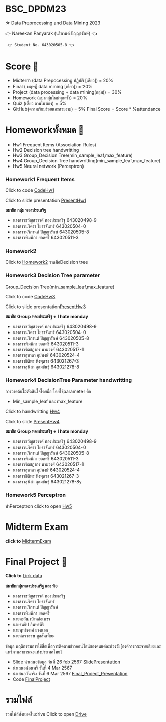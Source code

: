 # BSC_DPDM23

☆ Data Preprocessing and Data Mining 2023

 👉 Nareekan Panyarak (นรีกานต์ ปัญญารักษ์) 👈

     👉 Student No. 643020505-8 👈


# Score 💯
+ Midterm (data Prepocessing ปฏิบัติ [เดียว]) = 20%
+ Final ( ทฤษฏี data mining [เดียว]) = 20%
+ Project (data processing + data mining(กลุ่ม)) = 30%
+ Homework (แบ่งกลุ่มใหม่ทุกครั้ง) = 20%
+ Quiz (เดี่ยว ถามในห้อง) = 5%
+ GitHub(ตวามเรียบร้อยเเละสวยงาม) = 5% Final Score = Score * %attendance

# Homeworkทั้งหมด 📝
+ Hw1 Frequent Items (Association Rules)
+ Hw2 Decision tree handwritting
+ Hw3 Group_Decision Tree(min_sample_leaf,max_feature) 
+ Hw4 Group_Decision Tree handwritting(min_sample_leaf,max_feature)
+ Hw5 Neural network (Perceptron)

### Homework1 Frequent Items

Click to code [CodeHw1](https://github.com/Nareekan789/BSC_DPDM23/blob/main/Frequent_Patterns_(Association_Rules).ipynb)

Click to slide presentation [PresentHw1](https://github.com/Nareekan789/BSC_DPDM23/blob/main/HW1_Marketbasket_compressed.pdf)

**สมาชิก กลุ่ม ทองประเสริฐ**  
+ นางสาวขวัญสวรรค์ ทองประเสริฐ   643020498-9
+ นางสาวนริศรา โยธาจันทร์        643020504-0
+ นางสาวนรีกานต์ ปัญญารักษ์      643020505-8
+ นางสาวพิมพิกา ยอดศรี          643020511-3

### Homework2   

Click to  [Homework2](https://github.com/Nareekan789/BSC_DPDM23/blob/main/Homework-2.pdf) 
วาดมือDecision tree

### Homework3 Decision Tree parameter

Group_Decision Tree(min_sample_leaf,max_feature) 

Click to code [CodeHw3](https://github.com/Nareekan789/BSC_DPDM23/blob/9af4bd66bbae8fa883e74c7433e6aa385d43d615/Classification.ipynb)

Click to slide presentation[PresentHw3](https://github.com/Nareekan789/BSC_DPDM23/blob/main/%E0%B8%AA%E0%B9%84%E0%B8%A5%E0%B8%94%E0%B9%8CHomework3.pdf)

**สมาชิก Group ทองประเสริฐ + I hate monday** 
+ นางสาวขวัญสวรรค์ ทองประเสริฐ   643020498-9
+ นางสาวนริศรา โยธาจันทร์        643020504-0
+ นางสาวนรีกานต์ ปัญญารักษ์      643020505-8
+ นางสาวพิมพิกา ยอดศรี          643020511-3
+ นางสาวรัตชฎากร นามวงศ์        643020517-1
+ นางสาวสุชาดา อุปพงษ์          643020524-4
+ นางสาวธิติพร หิงพุดซา          643021267-3
+ นางสาวสุนิสา อุดมขันธุ์          643021278-8

### Homework4 DecisionTree Parameter handwritting
การวาดต้นไม้ตัดสินใจโดยมือ โดยใช้parameter คือ 
+ Min_sample_leaf และ max_feature

Click to handwritting  [Hw4](https://github.com/Nareekan789/BSC_DPDM23/blob/main/Hw4.pdf)

Click to slide [PresentHw4](https://github.com/Nareekan789/BSC_DPDM23/blob/main/%E0%B8%AA%E0%B9%84%E0%B8%A5%E0%B8%94%E0%B9%8CHomework4.pdf)

**สมาชิก Group ทองประเสริฐ + I hate monday** 
+ นางสาวขวัญสวรรค์ ทองประเสริฐ   643020498-9
+ นางสาวนริศรา โยธาจันทร์        643020504-0
+ นางสาวนรีกานต์ ปัญญารักษ์      643020505-8
+ นางสาวพิมพิกา ยอดศรี          643020511-3
+ นางสาวรัตชฎากร นามวงศ์        643020517-1
+ นางสาวสุชาดา อุปพงษ์          643020524-4
+ นางสาวธิติพร หิงพุดซา          643021267-3
+ นางสาวสุนิสา อุดมขันธุ์          643021278-8y 

### Homework5 Perceptron
ทำPerceptron click to open [Hw5](https://github.com/Nareekan789/BSC_DPDM23/blob/main/Homework-5.pdf)

# Midterm Exam 
  **click to** [MidtermExam](https://github.com/Nareekan789/BSC_DPDM23/blob/main/midterm_bscdpdm23.ipynb)
# Final Project :information_desk_person:
**Click to** [Link data](https://data.go.th/en/dataset/consumer_insight)

**สมาชิกกลุ่มทองประเสริฐ และ ท้อ** 
+ นางสาวขวัญสวรรค์ ทองประเสริฐ
+ นางสาวนริศรา โยธาจันทร์
+ นางสาวนรีกานต์ ปัญญารักษ์
+ นางสาวพิมพิกา ยอดศรี
+ นายตะวัน เบ้าหล่อเพชร
+ นายธนธิป อินทรคีรี
+ นายพุทธิพงศ์ ยางนอก 
+ นายศตรวรรษ มูลสันเที๊ยะ

ข้อมูล พฤติกรรมการใช้สื่อเพื่อการติดตามข่าวออนไลน์ของคนแต่ละช่วงวัย[องค์การกระจายเสียงและแพร่ภาพสาธารณะแห่งประเทศไทย]
+ Slide นำเสนอข้อมูล วันที่ 26 feb 2567 [SlidePresentation](https://www.canva.com/design/DAF9xVROj5g/MU3QyOEiNPy-GS3r-zhv9w/view?utm_content=DAF9xVROj5g&utm_campaign=designshare&utm_medium=link&utm_source=editor)
+ นำเสนอก่อนพรี วันที่ 4 Mar 2567 
+ นำเสนอวันจริง วันที่ 6 Mar 2567  [Final_Project_Presentation](https://github.com/Nareekan789/BSC_DPDM23/blob/main/%E0%B8%AA%E0%B9%84%E0%B8%A5%E0%B8%94%E0%B9%8C%20final%20Project%20.pdf)
+ Code [FinalProject](https://github.com/Nareekan789/BSC_DPDM23/blob/main/Final_Project.ipynb)

# รวมไฟล์ 

รวมไฟล์ทั้งหมดในdrive Click to open [Drive](https://drive.google.com/drive/folders/1UkX-96ed9CIfY8ZOk0Wc-Y8HhhFjwhhV)
